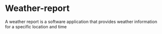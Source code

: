 # Weather-report
A weather report is a software application that provides weather information for a specific location and time
